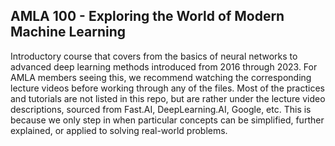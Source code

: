 ## AMLA 100 - Exploring the World of Modern Machine Learning

Introductory course that covers from the basics of neural networks to advanced deep learning methods introduced from 2016 through 2023. 
For AMLA members seeing this, we recommend watching the corresponding lecture videos before working through any of the files.
Most of the practices and tutorials are not listed in this repo, but are rather under the lecture video descriptions, sourced from Fast.AI, DeepLearning.AI, Google, etc.
This is because we only step in when particular concepts can be simplified, further explained, or applied to solving real-world problems.
